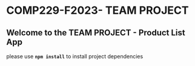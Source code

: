 # COMP229-F2023- TEAM PROJECT

## Welcome to the TEAM PROJECT - Product List App

please use **`npm install`** to install project dependencies
